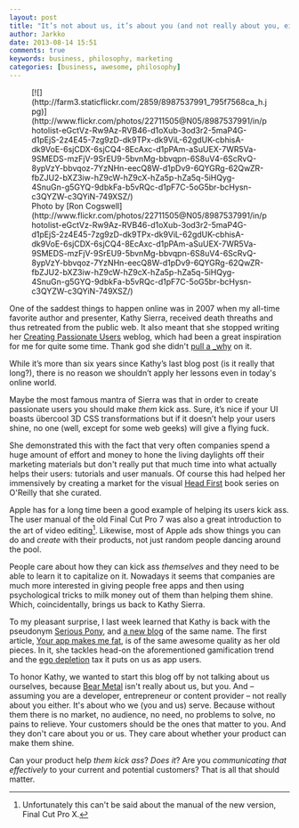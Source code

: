 ```yaml
---
layout: post
title: "It’s not about us, it’s about you (and not really about you, either)"
author: Jarkko
date: 2013-08-14 15:51
comments: true
keywords: business, philosophy, marketing
categories: [business, awesome, philosophy]
---
```


<figure markdown="1">
  [![](http://farm3.staticflickr.com/2859/8987537991_795f7568ca_h.jpg)](http://www.flickr.com/photos/22711505@N05/8987537991/in/photolist-eGctVz-Rw9Az-RVB46-d1oXub-3od3r2-5maP4G-d1pEjS-2z4E45-7zg9zD-dk9TPx-dk9ViL-62gdUK-cbhisA-dk9VoE-6sjCDX-6sjCQ4-8EcAxc-d1pPAm-aSuUEX-7WR5Va-9SMEDS-mzFjV-9SrEU9-5bvnMg-bbvqpn-6S8uV4-6ScRvQ-8ypVzY-bbvqoz-7YzNHn-eecQ8W-d1pDv9-6QYGRg-62QwZR-fbZJU2-bXZ3iw-hZ9cW-hZ9cX-hZa5p-hZa5q-5iHQyg-4SnuGn-g5GYQ-9dbkFa-b5vRQc-d1pF7C-5oG5br-bcHysn-c3QYZW-c3QYiN-749XSZ/)

<figcaption markdown="1">
Photo by [Ron Cogswell](http://www.flickr.com/photos/22711505@N05/8987537991/in/photolist-eGctVz-Rw9Az-RVB46-d1oXub-3od3r2-5maP4G-d1pEjS-2z4E45-7zg9zD-dk9TPx-dk9ViL-62gdUK-cbhisA-dk9VoE-6sjCDX-6sjCQ4-8EcAxc-d1pPAm-aSuUEX-7WR5Va-9SMEDS-mzFjV-9SrEU9-5bvnMg-bbvqpn-6S8uV4-6ScRvQ-8ypVzY-bbvqoz-7YzNHn-eecQ8W-d1pDv9-6QYGRg-62QwZR-fbZJU2-bXZ3iw-hZ9cW-hZ9cX-hZa5p-hZa5q-5iHQyg-4SnuGn-g5GYQ-9dbkFa-b5vRQc-d1pF7C-5oG5br-bcHysn-c3QYZW-c3QYiN-749XSZ/)
</figcaption>
</figure>

One of the saddest things to happen online was in 2007 when my all-time favorite author and presenter, Kathy Sierra, received death threaths and thus retreated from the public web. It also meant that she stopped writing her [Creating Passionate Users](http://headrush.typepad.com) weblog, which had been a great inspiration for me for quite some time. Thank god she didn't [pull a \_why](http://ejohn.org/blog/eulogy-to-_why/) on it.



While it’s more than six years since Kathy’s last blog post (is it really that long?), there is no reason we shouldn’t apply her lessons even in today's online world.

Maybe the most famous mantra of Sierra was that in order to create passionate users you should make *them* kick ass. Sure, it’s nice if your UI boasts übercool 3D CSS transformations but if it doesn’t help your users shine, no one (well, except for some web geeks) will give a flying fuck.

She demonstrated this with the fact that very often companies spend a huge amount of effort and money to hone the living daylights off their marketing materials but don't really put that much time into what actually helps their users: tutorials and user manuals. Of course this had helped her immensively by creating a market for the visual [Head First](http://www.headfirstlabs.com) book series on O'Reilly that she curated.

Apple has for a long time been a good example of helping its users kick ass. The user manual of the old Final Cut Pro 7 was also a great introduction to the art of video editing[^unfortunately]. Likewise, most of Apple ads show things you can do and *create* with their products, not just random people dancing around the pool.

People care about how they can kick ass *themselves* and they need to be able to learn it to capitalize on it. Nowadays it seems that companies are much more interested in giving people free apps and then using psychological tricks to milk money out of them than helping them shine. Which, coincidentally, brings us back to Kathy Sierra.

To my pleasant surprise, I last week learned that Kathy is back with the pseudonym [Serious Pony](https://twitter.com/seriouspony), and [a new blog](http://seriouspony.com/blog/) of the same name. The first article, [Your app makes me fat](http://seriouspony.com/blog/2013/7/24/your-app-makes-me-fat), is of the same awesome quality as her old pieces. In it, she tackles head-on the aforementioned gamification trend and the [ego depletion](http://youarenotsosmart.com/2012/04/17/ego-depletion/) tax it puts on us as app users.

To honor Kathy, we wanted to start this blog off by not talking about us ourselves, because [Bear Metal](http://youarenotsosmart.com/2012/04/17/ego-depletion/) isn't really about us, but you. And – assuming you are a developer, entrepreneur or content provider – not really about you either. It's about who we (you and us) serve. Because without them there is no market, no audience, no need, no problems to solve, no pains to relieve. Your customers should be the ones that matter to you. And they don't care about you or us. They care about whether your product can make them shine.

Can your product help *them kick ass*? *Does it*? Are you *communicating that effectively* to your current and potential customers? That is all that should matter.

[^unfortunately]:Unfortunately this can't be said about the manual of the new version, Final Cut Pro X.
